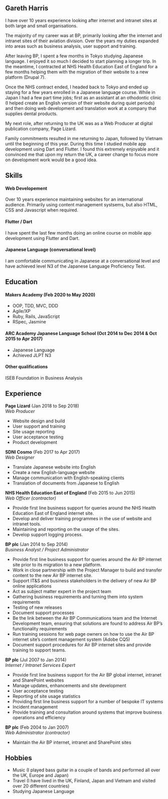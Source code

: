 ## Gareth Harris

I have over 10 years experience looking after internet and intranet sites at both large and small organisations.

The majority of my career was at BP, primarily looking after the internet and intranet sites of their aviation division. Over the years my duties expanded into areas such as business analysis, user support and training. 

After leaving BP, I spent a few months in Tokyo studying Japanese language. I enjoyed it so much I decided to start planning a longer trip. In the meantime, I contracted at NHS Health Education East of England for a few months helping them with the migration of their website to a new platform (Drupal 7).

Once the NHS contract ended, I headed back to Tokyo and ended up staying for a few years enrolled in a Japanese language course. While in Japan I had a few part time jobs; first as an assistant at an othodontic clinic (I helped create an English version of their website during quiet periods) and then doing web development and translation work at a company that supplies dental products.

My next role, after returning to the UK was as a Web Producer at digital publication company, Page Lizard. 

Family commitments resulted in me returning to Japan, followed by Vietnam until the beginning of this year. During this time I studied mobile app development using Dart and Flutter. I found this extremely enjoyable and it convinced me that upon my return the UK, a career change to focus more on development work would be a good idea.  

## Skills

#### Web Developement

Over 10 years experience maintaining websites for an international audience. Primarily using content management systsems, but also HTML, CSS and Javascript when required. 

#### Flutter / Dart
I have spent the last few months doing an online course on mobile app development using Flutter and Dart. 

#### Japanese Language (conversational level)

I am comfortable communicating in Japanese at a conversational level and have achieved level N3 of the Japanese Language Proficiency Test.

## Education

#### Makers Academy (Feb 2020 to May 2020)

- OOP, TDD, MVC, DDD
- Agile/XP
- Ruby, Rails, JavaScript
- RSpec, Jasmine

#### ARC Academy Japanese Language School (Oct 2014 to Dec 2014 & Oct 2015 to Apr 2017)

- Japanese Language
- Achieved JLPT N3

#### Other qualifications

ISEB Foundation in Business Analysis

## Experience

**Page Lizard** (Jan 2018 to Sep 2018)    
*Web Producer*  
- Website design and build
- User support and training
- Site usage reporting
- User acceptance testing
- Product development

**SDNI Cosmo** (Feb 2017 to Apr 2017)   
*Web Designer*  
- Translate Japanese website into English
- Create a new English-language website
- Manage communication with English-speaking clients
- Translation of documents from Japanese to English 

**NHS Health Education East of England** (Feb 2015 to Jun 2015)  
*Web Officer (contractor)*  
- Provide first line business support for queries around the NHS Health Education East of England internet site.
- Develop and deliver training programmes in the use of website and intranet tools.
- Maintaining and reporting on the usage of the sites.
- Develop support logging process.

**BP plc** (Jan 2014 to Sep 2014)  
*Business Analyst / Project Administrator*  
-	Provide first line business support for queries around the Air BP internet site prior to its migration to a new platform.
-	Work in close partnership with the Project Manager to build and transfer content to the new Air BP internet site.
-	Support IT&S and business stakeholders in the delivery of new Air BP online applications
- Act as subject matter expert in the project team
- Gathering business requirements and turning them into system requirements
- Testing of new releases
- Document support processes
- Be the link between the Air BP Communications team and the Internet Development team, ensuring that solutions are found to address Air BP’s functionality requirements
- Run training sessions for web page owners on how to use the Air BP internet site’s content management system (Adobe CQ5)
- Document support procedures for Air BP internet sites and provide training to support teams.

**BP plc** (Jul 2007 to Jan 2014)  
*Internet / Intranet Services Expert*  
-	Provide first line business support for the Air BP global internet, intranet and SharePoint websites
- Manage updates, enhancements and site development
- User acceptance testing
- Reporting of site usage statistics
- Providing first line business support for a number of bespoke IT systems
- Incident management
- Provide training and consultation around systems that improve business operations and efficiency

**BP plc** (Feb 2004 to Jan 2007)  
*Web Administrator (contractor)*  
-	Maintain the Air BP internet, intranet and SharePoint sites

## Hobbies

- Music (I played bass guitar in a couple of bands and performed all over the UK, Europe and Japan)
- Travel (I have lived in the UK, Finland, Japan and Vietnam and visited over 20 different countries)
- Studying Japanese Language 
